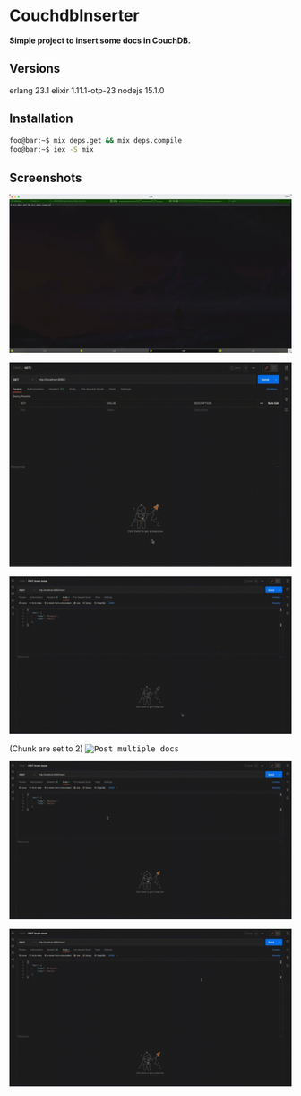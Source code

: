 # CouchdbInserter

**Simple project to insert some docs in CouchDB.**

## Versions

erlang 23.1
elixir 1.11.1-otp-23
nodejs 15.1.0

## Installation

```zsh
foo@bar:~$ mix deps.get && mix deps.compile
foo@bar:~$ iex -S mix
```

## Screenshots

<kbd>![Lunch App](img-readme/lunch_app.gif)</kbd>

<kbd>![Get home /](img-readme/get_home.gif)</kbd>

<kbd>![Post simple doc](img-readme/insert_simple.gif)</kbd>

(Chunk are set to 2)
<kbd>![Post multiple docs](img-readme/insert_multiple.gif)</kbd>

<kbd>![Post bad request](img-readme/insert_400.gif)</kbd>

<kbd>![Post with an error](img-readme/insert_error.gif)</kbd>


